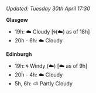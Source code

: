 *Updated: Tuesday 30th April 17:30*

**Glasgow**

* 19h: :cloud: Cloudy [:cyclone:(:cloud:) as of 18h]
* 20h - 6h: :cloud: Cloudy

**Edinburgh**

* 19h: :cyclone: Windy (:cloud:) [:cloud: as of 9h]
* 20h - 4h: :cloud: Cloudy
* 5h, 6h: :partly_sunny: Partly Cloudy
